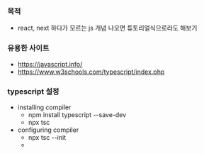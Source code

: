 ### 목적
- react, next 하다가 모르는 js 개념 나오면 튜토리얼식으로라도 해보기

### 유용한 사이트
- https://javascript.info/
- https://www.w3schools.com/typescript/index.php


### typescript 설정
- installing compiler
  - npm install typescript --save-dev
  - npx tsc
- configuring compiler
  - npx tsc --init
  - 